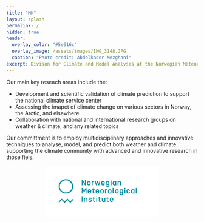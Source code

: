 ```yaml
---
title: "MK"
layout: splash
permalink: /
hidden: true
header:
  overlay_color: "#5e616c"
  overlay_image: /assets/images/IMG_3148.JPG
  caption: "Photo credit: Abdelkader Mezghani"
excerpt: Divison for Climate and Model Analyses at the Norwegian Meteoroloical Institute
---
```


Our main key reseach areas include the:

* Development and scientific validation of climate prediction to support the national climate service center
* Assessing the imapct of climate change on various sectors in Norway, the Arctic, and elsewhere
* Collaboration with national and international research groups on weather & climate, and any related topics

Our committment is to employ multidisciplinary approaches and innovative techniques to analyse, model, and predict both weather and climate supporting the climate community with advanced and innovative research in those fiels.

<p align="center">
<img src="/assets/images/Met_RGB_Horisontal_ENG.jpg" width="300"/>
</p>
